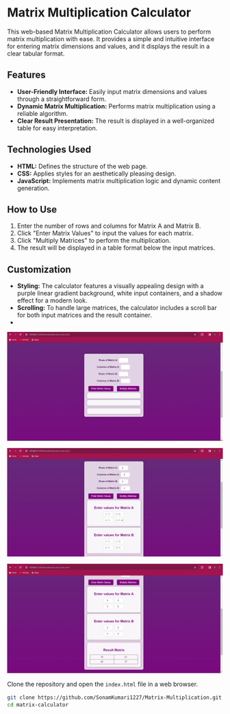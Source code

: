 # Matrix Multiplication Calculator

This web-based Matrix Multiplication Calculator allows users to perform matrix multiplication with ease. It provides a simple and intuitive interface for entering matrix dimensions and values, and it displays the result in a clear tabular format.

## Features

- **User-Friendly Interface:** Easily input matrix dimensions and values through a straightforward form.
- **Dynamic Matrix Multiplication:** Performs matrix multiplication using a reliable algorithm.
- **Clear Result Presentation:** The result is displayed in a well-organized table for easy interpretation.

## Technologies Used

- **HTML:** Defines the structure of the web page.
- **CSS:** Applies styles for an aesthetically pleasing design.
- **JavaScript:** Implements matrix multiplication logic and dynamic content generation.

## How to Use

1. Enter the number of rows and columns for Matrix A and Matrix B.
2. Click "Enter Matrix Values" to input the values for each matrix.
3. Click "Multiply Matrices" to perform the multiplication.
4. The result will be displayed in a table format below the input matrices.

## Customization

- **Styling:** The calculator features a visually appealing design with a purple linear gradient background, white input containers, and a shadow effect for a modern look.
- **Scrolling:** To handle large matrices, the calculator includes a scroll bar for both input matrices and the result container.
- 
![Image Alt Text](/matrix1.png)

![Image Alt Text](/matrix2.png)

![Image Alt Text](/matrix3.png)


Clone the repository and open the `index.html` file in a web browser.

```bash
git clone https://github.com/SonamKumari1227/Matrix-Multiplication.git
cd matrix-calculator
